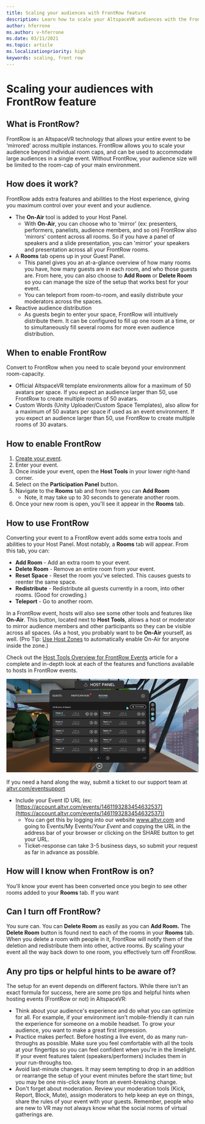 ```yaml
---
title: Scaling your audiences with FrontRow feature
description: Learn how to scale your AltspaceVR audiences with the FrontRow feature.
author: hferrone
ms.author: v-hferrone
ms.date: 03/11/2021
ms.topic: article
ms.localizationpriority: high
keywords: scaling, front row
---
```


# Scaling your audiences with FrontRow feature

## What is FrontRow?

FrontRow is an AltspaceVR technology that allows your entire event to be ‘mirrored’ across multiple instances. FrontRow allows you to scale your audience beyond individual room caps, and can be used to accommodate large audiences in a single event. Without FrontRow, your audience size will be limited to the room-cap of your main environment.

## How does it work?

FrontRow adds extra features and abilities to the Host experience, giving you maximum control over your event and your audience. 

* The **On-Air** tool is added to your Host Panel.
    * With **On-Air**, you can choose who to 'mirror' (ex: presenters, performers, panelists, audience members, and so on) FrontRow also 'mirrors' content across all rooms. So if you have a panel of speakers and a slide presentation, you can 'mirror' your speakers and presentation across all your FrontRow rooms.
* A **Rooms** tab opens up in your Guest Panel.
    * This panel gives you an at-a-glance overview of how many rooms you have, how many guests are in each room, and who those guests are. From here, you can also choose to **Add Room** or **Delete Room** so you can manage the size of the setup that works best for your event.
    * You can teleport from room-to-room, and easily distribute your moderators across the spaces.
* Reactive audience distribution
    * As guests begin to enter your space, FrontRow will intuitively distribute them. It can be configured to fill up one room at a time, or to simultaneously fill several rooms for more even audience distribution.

## When to enable FrontRow

Convert to FrontRow when you need to scale beyond your environment room-capacity.

* Official AltspaceVR template environments allow for a maximum of 50 avatars per space. If you expect an audience larger than 50, use FrontRow to create multiple rooms of 50 avatars.
* Custom Words (Unity Uploader/Custom Space Templates), also allow for a maximum of 50 avatars per space if used as an event environment. If you expect an audience larger than 50, use FrontRow to create multiple rooms of 30 avatars.

## How to enable FrontRow

1. [Create your event](https://account.altvr.com/events/new).
2. Enter your event.
3. Once inside your event, open the **Host Tools** in your lower right-hand corner.
4. Select on the **Participation Panel** button.
5. Navigate to the **Rooms** tab and from here you can **Add Room**
    * Note, it may take up to 30 seconds to generate another room. 
6. Once your new room is open, you'll see it appear in the **Rooms** tab. 

## How to use FrontRow

Converting your event to a FrontRow event adds some extra tools and abilities to your Host Panel. Most notably, a **Rooms** tab will appear. From this tab, you can:

* **Add Room** - Add an extra room to your event. 
* **Delete Room** - Remove an entire room from your event.
* **Reset Space** - Reset the room you've selected. This causes guests to reenter the same space.
* **Redistribute** - Redistribute all guests currently in a room, into other rooms. (Good for crowding.)
* **Teleport** - Go to another room.

In a FrontRow event, hosts will also see some other tools and features like **On-Air**. This button, located next to **Host Tools**, allows a host or moderator to mirror audience members and other participants so they can be visible across all spaces. (As a host, you probably want to be **On-Air** yourself, as well. (Pro Tip: [Use Host Zones](https://altvr.com/holiday2020/) to automatically enable On-Air for anyone inside the zone.)

Check out the [Host Tools Overview for FrontRow Events](../tutorials/host-tools-for-events.md) article for a complete and in-depth look at each of the features and functions available to hosts in FrontRow events.

![Host panel tools overview](images/scaling-audiences.png)

If you need a hand along the way, submit a ticket to our support team at [altvr.com/eventsupport](https://help.altvr.com/hc/en-us/requests/new?ticket_form_id=360001833313)

* Include your Event ID URL (ex: [https://account.altvr.com/events/1461193283454632537](https://account.altvr.com/events/1461193283454632537))
    * You can get this by logging into our website www.altvr.com and going to Events/My Events/*Your Event* and copying the URL in the address bar of your browser or clicking on the SHARE button to get your URL.
    * Ticket-response can take 3-5 business days, so submit your request as far in advance as possible.
 
## How will I know when FrontRow is on?

You’ll know your event has been converted once you begin to see other rooms added to your **Rooms** tab. If you want 
 
## Can I turn off FrontRow?

You sure can. You can **Delete Room** as easily as you can **Add Room.** The **Delete Room** button is found next to each of the rooms in your **Rooms** tab. When you delete a room with people in it, FrontRow will notify them of the deletion and redistribute them into other, active rooms. By scaling your event all the way back down to one room, you effectively turn off FrontRow. 
 
## Any pro tips or helpful hints to be aware of?

The setup for an event depends on different factors. While there isn't an exact formula for success, here are some pro tips and helpful hints when hosting events (FrontRow or not) in AltspaceVR:
* Think about your audience's experience and do what you can optimize for all. For example, if your environment isn't mobile-friendly it can ruin the experience for someone on a mobile headset. To grow your audience, you want to make a great first impression.
* Practice makes perfect. Before hosting a live event, do as many run-throughs as possible. Make sure you feel comfortable with all the tools at your fingertips so you can feel confident when you're in the limelight. If your event features talent (speakers/performers) includes them in your run-throughs too.
* Avoid last-minute changes. It may seem tempting to drop in an addition or rearrange the setup of your event minutes before the start time; but you may be one mis-click away from an event-breaking change. 
* Don't forget about moderation. Review your moderation tools (Kick, Report, Block, Mute), assign moderators to help keep an eye on things, share the rules of your event with your guests. Remember, people who are new to VR may not always know what the social norms of virtual gatherings are.